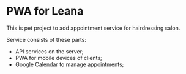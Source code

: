 # PWA for Leana 

This is pet project to add appointment service for hairdressing salon.

Service consists of these parts:
* API services on the server;
* PWA for mobile devices of clients;
* Google Calendar to manage appointments;
